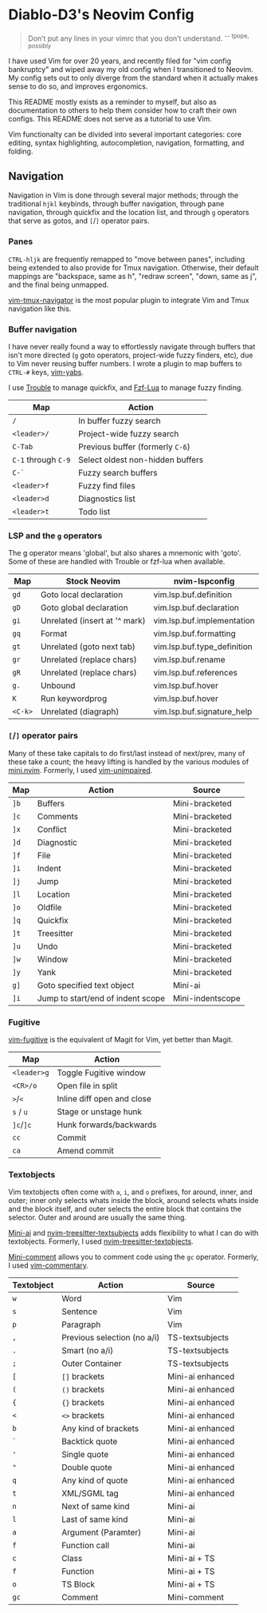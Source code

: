 # Diablo-D3's Neovim Config

> Don’t put any lines in your vimrc that you don’t understand.
> <sup>-- tpope, possibly</sup>

I have used Vim for over 20 years, and recently filed for "vim config bankruptcy" and wiped away my old config when I transitioned to Neovim. My config sets out to only diverge from the standard when it actually makes sense to do so, and improves ergonomics.

This README mostly exists as a reminder to myself, but also as documentation to others to help them consider how to craft their own configs. This README does not serve as a tutorial to use Vim.

Vim functionalty can be divided into several important categories: core editing, syntax highlighting, autocompletion, navigation, formatting, and folding.

## Navigation

Navigation in Vim is done through several major methods; through the traditional `hjkl` keybinds, through buffer navigation, through pane navigation, through quickfix and the location list, and through `g` operators that serve as gotos, and `[`/`]` operator pairs.

### Panes

`CTRL-hljk` are frequently remapped to "move between panes", including being extended to also provide for Tmux navigation. Otherwise, their default mappings are "backspace, same as h", "redraw screen", "down, same as j", and the final being unmapped.

[vim-tmux-navigator](https://github.com/christoomey/vim-tmux-navigator) is the most popular plugin to integrate Vim and Tmux navigation like this.

### Buffer navigation

I have never really found a way to effortlessly navigate through buffers that isn't more directed (`g` goto operators, project-wide fuzzy finders, etc), due to Vim never reusing buffer numbers. I wrote a plugin to map buffers to `CTRL-#` keys, [vim-yabs](https://github.com/Diablo-D3/vim-yabs).

I use [Trouble](https://github.com/folke/trouble.nvim) to manage quickfix, and [Fzf-Lua](https://github.com/ibhagwan/fzf-lua) to manage fuzzy finding.

| Map                 | Action                           |
| ------------------- | -------------------------------- |
| `/`                 | In buffer fuzzy search           |
| `<leader>/`         | Project-wide fuzzy search        |
| `C-Tab`             | Previous buffer (formerly `C-6`) |
| `C-1` through `C-9` | Select oldest non-hidden buffers |
| `` C-` ``           | Fuzzy search buffers             |
| `<leader>f`         | Fuzzy find files                 |
| `<leader>d`         | Diagnostics list                 |
| `<leader>t`         | Todo list                        |

### LSP and the `g` operators

The g operator means 'global', but also shares a mnemonic with 'goto'. Some of these are handled with Trouble or fzf-lua when available.

| Map     | Stock Neovim                  | nvim-lspconfig              |
| ------- | ----------------------------- | --------------------------- |
| `gd`    | Goto local declaration        | vim.lsp.buf.definition      |
| `gD`    | Goto global declaration       | vim.lsp.buf.declaration     |
| `gi`    | Unrelated (insert at '^ mark) | vim.lsp.buf.implementation  |
| `gq`    | Format                        | vim.lsp.buf.formatting      |
| `gt`    | Unrelated (goto next tab)     | vim.lsp.buf.type_definition |
| `gr`    | Unrelated (replace chars)     | vim.lsp.buf.rename          |
| `gR`    | Unrelated (replace chars)     | vim.lsp.buf.references      |
| `g.`    | Unbound                       | vim.lsp.buf.hover           |
| `K`     | Run keywordprog               | vim.lsp.buf.hover           |
| `<C-k>` | Unrelated (diagraph)          | vim.lsp.buf.signature_help  |

### `[`/`]` operator pairs

Many of these take capitals to do first/last instead of next/prev, many of these take a count; the heavy lifting is handled by the various modules of [mini.nvim](https://github.com/echasnovski/mini.nvim). Formerly, I used [vim-unimpaired](https://github.com/tpope/vim-unimpaired).

| Map  | Action                            | Source           |
| ---- | --------------------------------- | ---------------- |
| `]b` | Buffers                           | Mini-bracketed   |
| `]c` | Comments                          | Mini-bracketed   |
| `]x` | Conflict                          | Mini-bracketed   |
| `]d` | Diagnostic                        | Mini-bracketed   |
| `]f` | File                              | Mini-bracketed   |
| `]i` | Indent                            | Mini-bracketed   |
| `]j` | Jump                              | Mini-bracketed   |
| `]l` | Location                          | Mini-bracketed   |
| `]o` | Oldfile                           | Mini-bracketed   |
| `]q` | Quickfix                          | Mini-bracketed   |
| `]t` | Treesitter                        | Mini-bracketed   |
| `]u` | Undo                              | Mini-bracketed   |
| `]w` | Window                            | Mini-bracketed   |
| `]y` | Yank                              | Mini-bracketed   |
| `g]` | Goto specified text object        | Mini-ai          |
| `]i` | Jump to start/end of indent scope | Mini-indentscope |

### Fugitive

[vim-fugitive](https://github.com/tpope/vim-fugitive) is the equivalent of Magit for Vim, yet better than Magit.

| Map         | Action                     |
| ----------- | -------------------------- |
| `<leader>g` | Toggle Fugitive window     |
| `<CR>/o`    | Open file in split         |
| `>`/`<`     | Inline diff open and close |
| `s` / `u`   | Stage or unstage hunk      |
| `]c`/`]c`   | Hunk forwards/backwards    |
| `cc`        | Commit                     |
| `ca`        | Amend commit               |

### Textobjects

Vim textobjects often come with `a`, `i`, and `o` prefixes, for around, inner, and outer; inner only selects whats inside the block, around selects whats inside and the block itself, and outer selects the entire block that contains the selector. Outer and around are usually the same thing.

[Mini-ai](https://github.com/echasnovski/mini.nvim/blob/main/readmes/mini-ai.md) and [nvim-treesitter-textsubjects](https://github.com/RRethy/nvim-treesitter-textsubjects) adds flexibility to what I can do with textobjects. Formerly, I used [nvim-treesitter-textobjects](https://github.com/nvim-treesitter/nvim-treesitter-textobjects).

[Mini-comment](https://github.com/echasnovski/mini.nvim/blob/main/readmes/mini-comment.md) allows you to comment code using the `gc` operator. Formerly, I used [vim-commentary](https://github.com/tpope/vim-commentary).

| Textobject | Action                      | Source           |
| ---------- | --------------------------- | ---------------- |
| `w`        | Word                        | Vim              |
| `s`        | Sentence                    | Vim              |
| `p`        | Paragraph                   | Vim              |
| `,`        | Previous selection (no a/i) | TS-textsubjects  |
| `.`        | Smart (no a/i)              | TS-textsubjects  |
| `;`        | Outer Container             | TS-textsubjects  |
| `[`        | `[]` brackets               | Mini-ai enhanced |
| `(`        | `()` brackets               | Mini-ai enhanced |
| `{`        | `{}` brackets               | Mini-ai enhanced |
| `<`        | `<>` brackets               | Mini-ai enhanced |
| `b`        | Any kind of brackets        | Mini-ai enhanced |
| `` ` ``    | Backtick quote              | Mini-ai enhanced |
| `'`        | Single quote                | Mini-ai enhanced |
| `"`        | Double quote                | Mini-ai enhanced |
| `q`        | Any kind of quote           | Mini-ai enhanced |
| `t`        | XML/SGML tag                | Mini-ai enhanced |
| `n`        | Next of same kind           | Mini-ai          |
| `l`        | Last of same kind           | Mini-ai          |
| `a`        | Argument (Paramter)         | Mini-ai          |
| `f`        | Function call               | Mini-ai          |
| `c`        | Class                       | Mini-ai + TS     |
| `f`        | Function                    | Mini-ai + TS     |
| `o`        | TS Block                    | Mini-ai + TS     |
| `gc`       | Comment                     | Mini-comment     |
